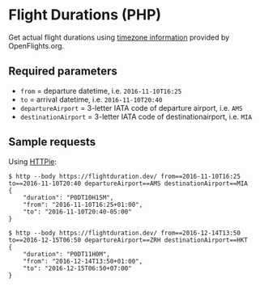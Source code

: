 # Flight Durations (PHP)

Get actual flight durations using [timezone information](http://openflights.org/data.html) provided by OpenFlights.org.

## Required parameters

* `from` = departure datetime, i.e. `2016-11-10T16:25`
* `to` = arrival datetime, i.e. `2016-11-10T20:40`
* `departureAirport` = 3-letter IATA code of departure airport, i.e. `AMS`
* `destinationAirport` =  3-letter IATA code of destinationairport, i.e. `MIA`

## Sample requests

Using [HTTPie](https://httpie.org):

```
$ http --body https://flightduration.dev/ from==2016-11-10T16:25 to==2016-11-10T20:40 departureAirport==AMS destinationAirport==MIA
{
    "duration": "P0DT10H15M",
    "from": "2016-11-10T16:25+01:00",
    "to": "2016-11-10T20:40-05:00"
}

$ http --body https://flightduration.dev/ from==2016-12-14T13:50 to==2016-12-15T06:50 departureAirport==ZRH destinationAirport==HKT
{
    "duration": "P0DT11H0M",
    "from": "2016-12-14T13:50+01:00",
    "to": "2016-12-15T06:50+07:00"
}
```
